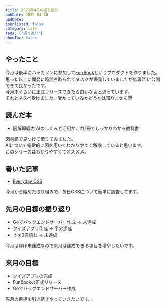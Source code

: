 ```yaml
---
title: 2023年4月の振り返り
pubDate: 2023-04-30
updDate: 
isUnlisted: false
category: life
tags: ["振り返り"]
showToc: false
---
```


## やったこと

今月は後半にハッカソンに参加して[FunBook](https://funbook.pages.dev)というプロダクトを作りました。  
思った以上に開発に時間を取られてタスクが爆発していましたが無事(?)に公開できて良かったです。  
今月末ぐらいに正式リリースできたら良いなぁと思っています。  
それとネスペ受けました。受かっているかどうかは知りません😇  

## 読んだ本

- 図解即戦力 AIのしくみと活用がこれ1冊でしっかりわかる教科書

図書館で見つけて借りてみました。  
AIについて俯瞰的に図を用いてわかりやすく解説していると思います。  
このシリーズはわかりやすくてオススメ。  

## 書いた記事

- [Everyday OSS](https://yashikota.com/blog/oss)

今月から始めた取り組みで、毎日OSSについて簡単に調査してます。  

## 先月の目標の振り返り

- Goでバックエンドサーバー作成
  → 未達成
- クイズアプリ作成
  → 半分達成
- 本を3冊読む
  → 未達成

今月はほぼ未達成なので来月は達成できる項目を増やしたいです。  

## 来月の目標

- クイズアプリの完成
- FunBookの正式リリース
- Goでバックエンドサーバー作成

先月の目標を引き続きやっていきたいです。  
